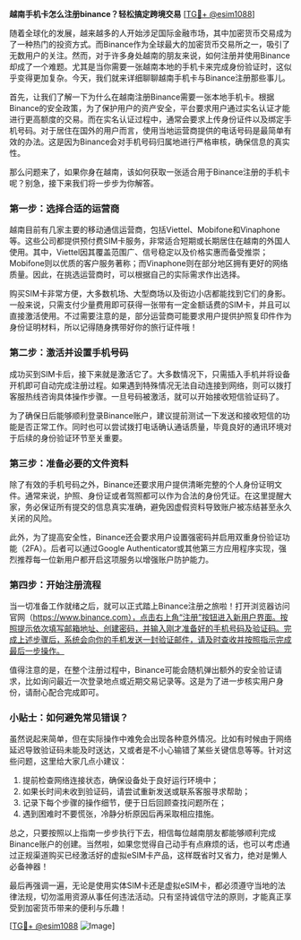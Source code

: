 **越南手机卡怎么注册binance？轻松搞定跨境交易** [[TG💪+ @esim1088](https://t.me/s/esim1088)]

随着全球化的发展，越来越多的人开始涉足国际金融市场，其中加密货币交易成为了一种热门的投资方式。而Binance作为全球最大的加密货币交易所之一，吸引了无数用户的关注。然而，对于许多身处越南的朋友来说，如何注册并使用Binance却成了一个难题。尤其是当你需要一张越南本地的手机卡来完成身份验证时，这似乎变得更加复杂。今天，我们就来详细聊聊越南手机卡与Binance注册那些事儿。

首先，让我们了解一下为什么在越南注册Binance需要一张本地手机卡。根据Binance的安全政策，为了保护用户的资产安全，平台要求用户通过实名认证才能进行更高额度的交易。而在实名认证过程中，通常会要求上传身份证件以及绑定手机号码。对于居住在国外的用户而言，使用当地运营商提供的电话号码是最简单有效的办法。这是因为Binance会对手机号码归属地进行严格审核，确保信息的真实性。

那么问题来了，如果你身在越南，该如何获取一张适合用于Binance注册的手机卡呢？别急，接下来我们将一步步为你解答。

### 第一步：选择合适的运营商

越南目前有几家主要的移动通信运营商，包括Viettel、Mobifone和Vinaphone等。这些公司都提供预付费SIM卡服务，非常适合短期或长期居住在越南的外国人使用。其中，Viettel因其覆盖范围广、信号稳定以及价格实惠而备受推崇；Mobifone则以优质的客户服务著称；而Vinaphone则在部分地区拥有更好的网络质量。因此，在挑选运营商时，可以根据自己的实际需求作出选择。

购买SIM卡非常方便，大多数机场、大型商场以及街边小店都能找到它们的身影。一般来说，只需支付少量费用即可获得一张带有一定金额话费的SIM卡，并且可以直接激活使用。不过需要注意的是，部分运营商可能要求用户提供护照复印件作为身份证明材料，所以记得随身携带好你的旅行证件哦！

### 第二步：激活并设置手机号码

成功买到SIM卡后，接下来就是激活它了。大多数情况下，只需插入手机并将设备开机即可自动完成注册过程。如果遇到特殊情况无法自动连接到网络，则可以拨打客服热线咨询具体操作步骤。一旦号码被激活，就可以开始接收短信验证码了。

为了确保日后能够顺利登录Binance账户，建议提前测试一下发送和接收短信的功能是否正常工作。同时也可以尝试拨打电话确认通话质量，毕竟良好的通讯环境对于后续的身份验证环节至关重要。

### 第三步：准备必要的文件资料

除了有效的手机号码之外，Binance还要求用户提供清晰完整的个人身份证明文件。通常来说，护照、身份证或者驾照都可以作为合法的身份凭证。在这里提醒大家，务必保证所有提交的信息真实准确，避免因虚假资料导致账户被冻结甚至永久关闭的风险。

此外，为了提高安全性，Binance还会要求用户设置强密码并启用双重身份验证功能（2FA）。后者可以通过Google Authenticator或其他第三方应用程序实现，强烈推荐每一位新用户都开启这项服务以增强账户防护能力。

### 第四步：开始注册流程

当一切准备工作就绪之后，就可以正式踏上Binance注册之旅啦！打开浏览器访问官网（https://www.binance.com），点击右上角“注册”按钮进入新用户界面。按照提示依次填写邮箱地址、创建密码，并输入刚才准备好的手机号码及验证码。完成上述步骤后，系统会向你的手机发送一封验证邮件，请及时查收并按照指示完成最后一步操作。

值得注意的是，在整个注册过程中，Binance可能会随机弹出额外的安全验证请求，比如询问最近一次登录地点或近期交易记录等。这是为了进一步核实用户身份，请耐心配合完成即可。

### 小贴士：如何避免常见错误？

虽然说起来简单，但在实际操作中难免会出现各种意外情况。比如有时候由于网络延迟导致验证码未能及时送达，又或者是不小心输错了某些关键信息等等。针对这些问题，这里给大家几点小建议：

1. 提前检查网络连接状态，确保设备处于良好运行环境中；
2. 如果长时间未收到验证码，请尝试重新发送或联系客服寻求帮助；
3. 记录下每个步骤的操作细节，便于日后回顾查找问题所在；
4. 遇到困难时不要慌张，冷静分析原因后再采取相应措施。

总之，只要按照以上指南一步步执行下去，相信每位越南朋友都能够顺利完成Binance账户的创建。当然啦，如果您觉得自己动手有点麻烦的话，也可以考虑通过正规渠道购买已经激活好的虚拟eSIM卡产品，这样既省时又省力，绝对是懒人必备神器！

最后再强调一遍，无论是使用实体SIM卡还是虚拟eSIM卡，都必须遵守当地的法律法规，切勿滥用资源从事任何违法活动。只有坚持诚信守法的原则，才能真正享受到加密货币带来的便利与乐趣！

[[TG💪+ @esim1088](https://t.me/s/esim1088) ![Image](https://i.postimg.cc/4NQfJmqS/Snipaste-2025-05-13-00-14-12.png)]